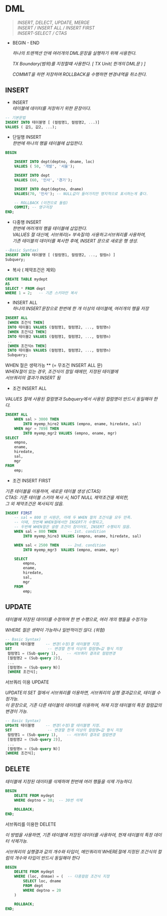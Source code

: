 
# DML

> *INSERT, DELECT, UPDATE, MERGE*  
> *INSERT / INSERT ALL / INSERT FIRST*  
> *INSERT-SELECT / CTAS*

- BEGIN - END

  *하나의 트렌젝션 안에 여러개의 DML문장을 실행하기 위해 사용한다.*

  *TX Boundary(범위)를 지정할떄 사용한다. [ TX Unit( 한개의 DML문 ) ]*

  *COMMIT을 하면 저장하며 ROLLBACK을 수행하면 변경내역을 취소한다.*

## INSERT
    
- INSERT   
*테이블에 데이터를 저장하기 위한 문장이다.*    
    
 ```sql
 -- 기본문법
 INSERT INTO 테이블명 [ (컬럼명1, 컬럼명2, ...)]
 VALUES ( 값1, 값2, ...);
 ```

- 단일행 INSERT  
 *한번에 하나의 행을 테이블에 삽입한다.*

 ```sql
 BEGIN

     INSERT INTO dept(deptno, dname, loc)
     VALUES ( 50, '개발', '서울');

     INSERT INTO dept
     VALUES (60, '인사', '경기');

     INSERT INTO dept(deptno, dname)
     VALUES(70, '인사'); -- NULL값이 들어가지만 명지적으로 표시하는게 좋다.

     -- ROLLBACK (이전으로 돌림)
     COMMIT; -- 영구저장 
 END;
 ```

- 다중행 INSERT  
 *한번에 여러개의 행을 테이블에 삽입한다.*  
  *VALUES 절 대신에, 서브쿼리(= 부속질의) 사용하고서브쿼리를 사용하여,*   
 *기존 테이블의 데이터를 복사한 후에, INSERT 문으로 새로운 행 생성.*  

 ```sql
 --Basic Syntax)
 INSERT INTO 테이블명 [ (컬럼명1, 컬럼명2, ..., 컬럼n) ]
 Subquery;
 ```

- 복사 ( 제약조건은 제외)  

 ```sql
 CREATE TABLE mydept
 AS
 SELECT * FROM dept
 WHERE 1 = 2;   -- 기존 스키마만 복사
 ```

 - INSERT ALL  
 *하나의 INSERT문장으로 한번에 한 개 이상의 테이블에, 여러개의 행을 저장*  

 ```sql
 INSERT ALL
  [WHEN 조건식 THEN]
  INTO 테이블1 VALUES (컬럼명1, 컬럼명2, ..., 컬럼명n)
  [WHEN 조건식2 THEN]
  INTO 테이블2 VALUES (컬럼명1, 컬럼명2, ..., 컬럼명n)
  ..
  [WHEN 조건식n THEN]
  INTO 테이블n VALUES (컬럼명1, 컬럼명2, ..., 컬럼명n)
  Subquery;
 ```

 WHEN 절은 생략가능 ** (= 무조건 INSERT ALL 문)  
 *WHEN절이 있는 경우, 조건식이 참일 때에만, 지정된 테이블에  
 서브쿼리의 결과가 INSERT 됨*  

 - 조건 INSERT ALL   

 *VALUES 절에 사용된 컬럼명과 Subquery에서 사용된 컬럼명이 반드시 동일해야 한다.*

 ```sql
 INSERT ALL
     WHEN sal > 3000 THEN
         INTO myemp_hire2 VALUES (empno, ename, hiredate, sal)
     WHEN mgr = 7898 THEN
         INTO myemp_mgr2 VALUES (empno, ename, mgr)
 SELECT
     empno,
     ename,
     hiredate,
     sal,
     mgr
 FROM
     emp;
 ```

 - 조건 INSERT FIRST  
  
 *기존 테이블을 이용하여, 새로운 테이블 생성 (CTAS)*  
  *CTAS: 기존 테이블 스키마 복사 시, NOT NULL 제약조건을 제외한,*   
  *그 외 제약조건은 복사되지 않음.*  

 ```sql
 INSERT FIRST
     -- sal = 800 인 사원은, 아래 두 WHEN 절의 조건식을 모두 만족.
     -- 이때, 첫번째 WHEN절에서만 INSERT가 수행되고,
     -- 두번째 WHEN절은 설령 조건이 참이어도, INSERT 수행되지 않음.
     WHEN sal = 800 THEN     -- 1st. condition
         INTO myemp_hire3 VALUES (empno, ename, hiredate, sal)

     WHEN sal < 2500 THEN    -- 2nd. condition
         INTO myemp_mgr3  VALUES (empno, ename, mgr)

     SELECT
         empno,
         ename,
         hiredate,
         sal,
         mgr
     FROM
         emp;
 ```
    
## UPDATE

*테이블에 저장된 데이터를 수정하며 한 번 수행으로, 여러 개의 행들을 수정가능*  

*WHERE 절은 생략이 가능하나 일반적이진 않다. (위험)*  

```sql
-- Basic Syntax)
UPDATE 테이블명     -- 변경(수정)할 테이블명 지정.
SET                -- 변경할 한개 이상의 컬럼명=값 형식 지정
 컬럼명1 = (Sub-query 1),    -- 서브쿼리 결과로 컬럼변경
 [컬럼명2 = (Sub-query 2)],
 ...
 [컬럼명n = (Sub-query N)]
 [WHERE 조건식];
```

서브쿼리  이용 UPDATE

*UPDATE의 SET 절에서 서브쿼리를 이용하면, 서브쿼리의 실행 
결과값으로, 테이블 수정가능.  
이 문장으로, 기존 다른 테이블의 데이터를 이용하여, 혀재
지정 테이블의 특정 컬럼값의 변경이 가능.*  

```sql
-- Basic Syntax)
UPDATE 테이블명     -- 변경(수정)할 테이블명 지정.
SET                -- 변경할 한개 이상의 컬럼명=값 형식 지정
 컬럼명1 = (Sub-query 1),    -- 서브쿼리 결과로 컬럼변경
 [컬럼명2 = (Sub-query 2)],
 ...
 [컬럼명n = (Sub-query N)]
[WHERE 조건식];
```
  


## DELETE

*테이블에 지정된 데이터를 삭제하며 한번에 여러 행들을 삭제 가능하다.*  

```sql
BEGIN
    DELETE FROM mydept
    WHERE deptno = 30;  -- 30번 삭제

    ROLLBACK;
END;
```

서브쿼리를 이용한 DELETE

*이 방법을 사용하면, 기존 테이블에 저장된 데이터를 사용하여,  현재 테이블의 특정 데이터 삭제가능.*  

*서브쿼리의 실행결과 값의 개수와 타입이, 메인쿼리의 WHERE절에 지정된 조건식의 컬럼의 개수와 타입이 반드시 동일해야 한다*  

```sql
BEGIN
    DELETE FROM mydept
    WHERE (loc, dnmae) = (  -- 다중컬럼 조건식 지정
        SELECT loc, dname
        FROM dept
        WHERE deptno = 20
    )

    ROLLBACK;
END;
```
